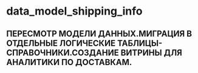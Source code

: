 # data_model_shipping_info
## ПЕРЕСМОТР МОДЕЛИ ДАННЫХ.МИГРАЦИЯ В ОТДЕЛЬНЫЕ ЛОГИЧЕСКИЕ ТАБЛИЦЫ-СПРАВОЧНИКИ.СОЗДАНИЕ ВИТРИНЫ ДЛЯ АНАЛИТИКИ ПО ДОСТАВКАМ.
